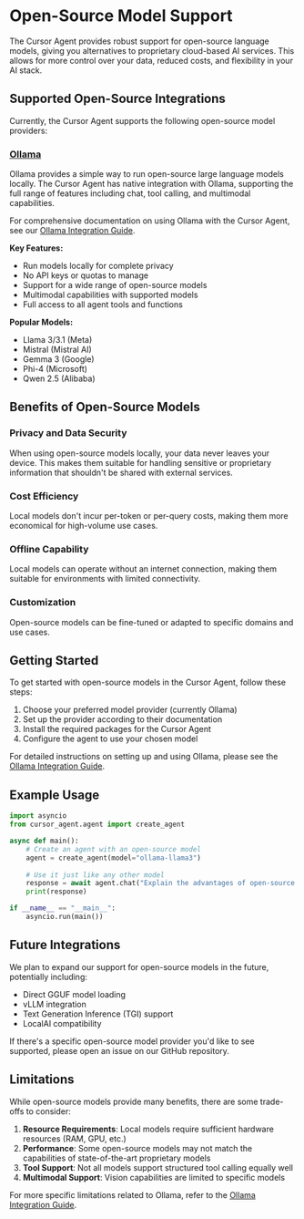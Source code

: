 # Open-Source Model Support

The Cursor Agent provides robust support for open-source language models, giving you alternatives to proprietary cloud-based AI services. This allows for more control over your data, reduced costs, and flexibility in your AI stack.

## Supported Open-Source Integrations

Currently, the Cursor Agent supports the following open-source model providers:

### [Ollama](https://ollama.ai)

Ollama provides a simple way to run open-source large language models locally. The Cursor Agent has native integration with Ollama, supporting the full range of features including chat, tool calling, and multimodal capabilities.

For comprehensive documentation on using Ollama with the Cursor Agent, see our [Ollama Integration Guide](ollama_integration.md).

**Key Features:**
- Run models locally for complete privacy
- No API keys or quotas to manage
- Support for a wide range of open-source models
- Multimodal capabilities with supported models
- Full access to all agent tools and functions

**Popular Models:**
- Llama 3/3.1 (Meta)
- Mistral (Mistral AI)
- Gemma 3 (Google)
- Phi-4 (Microsoft)
- Qwen 2.5 (Alibaba)

## Benefits of Open-Source Models

### Privacy and Data Security

When using open-source models locally, your data never leaves your device. This makes them suitable for handling sensitive or proprietary information that shouldn't be shared with external services.

### Cost Efficiency

Local models don't incur per-token or per-query costs, making them more economical for high-volume use cases.

### Offline Capability

Local models can operate without an internet connection, making them suitable for environments with limited connectivity.

### Customization

Open-source models can be fine-tuned or adapted to specific domains and use cases.

## Getting Started

To get started with open-source models in the Cursor Agent, follow these steps:

1. Choose your preferred model provider (currently Ollama)
2. Set up the provider according to their documentation
3. Install the required packages for the Cursor Agent
4. Configure the agent to use your chosen model

For detailed instructions on setting up and using Ollama, please see the [Ollama Integration Guide](ollama_integration.md).

## Example Usage

```python
import asyncio
from cursor_agent.agent import create_agent

async def main():
    # Create an agent with an open-source model
    agent = create_agent(model="ollama-llama3")
    
    # Use it just like any other model
    response = await agent.chat("Explain the advantages of open-source AI models")
    print(response)

if __name__ == "__main__":
    asyncio.run(main())
```

## Future Integrations

We plan to expand our support for open-source models in the future, potentially including:

- Direct GGUF model loading
- vLLM integration
- Text Generation Inference (TGI) support
- LocalAI compatibility

If there's a specific open-source model provider you'd like to see supported, please open an issue on our GitHub repository.

## Limitations

While open-source models provide many benefits, there are some trade-offs to consider:

1. **Resource Requirements**: Local models require sufficient hardware resources (RAM, GPU, etc.)
2. **Performance**: Some open-source models may not match the capabilities of state-of-the-art proprietary models
3. **Tool Support**: Not all models support structured tool calling equally well
4. **Multimodal Support**: Vision capabilities are limited to specific models

For more specific limitations related to Ollama, refer to the [Ollama Integration Guide](ollama_integration.md). 